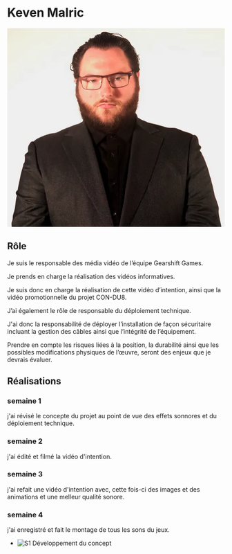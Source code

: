 # Keven Malric

 ![Kevin_Malric](../img/keven_malric.webp)

 ## Rôle

 Je suis le responsable des média vidéo de l’équipe Gearshift Games. 

 

Je prends en charge la réalisation des vidéos informatives. 

 

Je suis donc en charge la réalisation de cette vidéo d’intention, ainsi que la vidéo promotionnelle du projet CON-DU8.  

 

J’ai également le rôle de responsable du déploiement technique. 

 

J'ai donc la responsabilité de déployer l’installation de façon sécuritaire incluant la gestion des câbles ainsi que l’intégrité de l’équipement. 

 

Prendre en compte les risques liées à la position, la durabilité ainsi que les possibles modifications physiques de l’œuvre, seront des enjeux que je devrais évaluer. 

 ## Réalisations

 <!-- Une image par semaine de la réalisation dont tu es le plus fier avec une légende -->
 ### semaine 1

 j'ai révisé le concepte du projet au point de vue des effets sonnores et du déploiement technique.

  ### semaine 2

 j'ai édité et filmé la vidéo d'intention.

 ### semaine 3

 j'ai refait une vidéo d'intention avec, cette fois-ci des images et des animations et une melleur qualité sonore.

 ### semaine 4 
 j'ai enregistré et fait le montage de tous les sons du jeux.

* ![S1 Développement du concept](https://fakeimg.pl/400x400?text=Concept)
